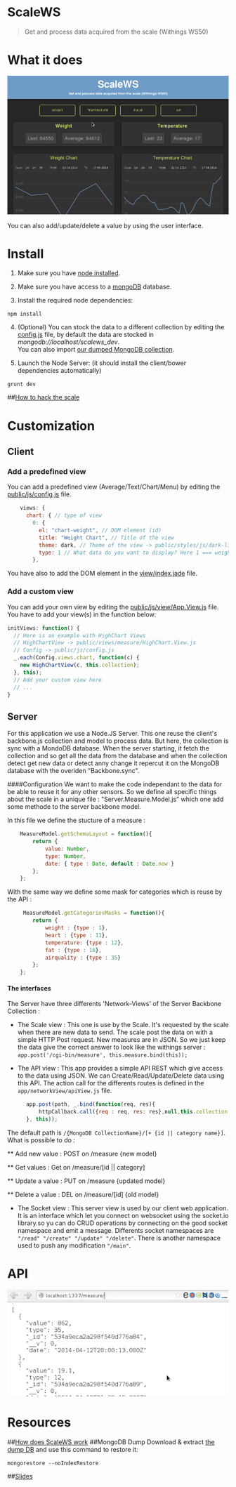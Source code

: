 
ScaleWS
=======

> Get and process data acquired from the scale (Withings WS50)

# What it does

![Demo GIF](https://raw.githubusercontent.com/Fedonono/ScaleWS/master/doc/demo.gif)

You can also add/update/delete a value by using the user interface.

# Install

1. Make sure you have [node installed](http://nodejs.org/).

2. Make sure you have access to a [mongoDB](https://www.mongodb.org/) database.

3. Install the required node dependencies:
```shell
npm install
```

4. (Optional) You can stock the data to a different collection by editing the [config.js](https://github.com/Fedonono/ScaleWS/blob/master/config.js) file, by default the data are stocked in <i>mongodb://localhost/scalews_dev</i>.<br/>
You can also import [our dumped MongoDB collection](https://github.com/Fedonono/ScaleWS#mongodb-dump).

5. Launch the Node Server: (it should install the client/bower dependencies automatically)
```shell
grunt dev
```

##[How to hack the scale](https://github.com/Fedonono/ScaleWS/blob/master/doc/README.md#how-to-hack-the-scale)

# Customization

## Client
### Add a predefined view
You can add a predefined view (Average/Text/Chart/Menu) by editing the [public/js/config.js](https://github.com/Fedonono/ScaleWS/blob/master/public/js/config.js) file.
```js
    views: {
      chart: { // type of view
        0: {
          el: "chart-weight", // DOM element (id)
          title: "Weight Chart", // Title of the view
          theme: dark, // Theme of the view -> public/styles/js/dark-light-theme.js
          type: 1 // What data do you want to display? Here 1 === weight
        },
```
You have also to add the DOM element in the [view/index.jade](https://github.com/Fedonono/ScaleWS/blob/master/views/index.jade) file.

### Add a custom view
You can add your own view by editing the [public/js/view/App.View.js](https://github.com/Fedonono/ScaleWS/blob/master/public/js/views/App.View.js) file.<br/>
You have to add your view(s) in the function below:
```js
initViews: function() {
  // Here is an example with HighChart Views
  // HighChartView -> public/views/measure/HighChart.View.js
  // Config -> public/js/config.js
  _.each(Config.views.chart, function(c) {
    new HighChartView(c, this.collection);
  }, this);
  // Add your custom view here
  // ...
}
```


## Server

For this application we use a Node.JS Server. This one reuse the client's backbone.js collection and model to process data. But here, the collection is sync with a MondoDB database. When the server starting, it fetch the collection and so get all the data from the database and when the collection detect get new data or detect anny change it repercut it on the MongoDB database with the overiden "Backbone.sync".

####Configuration
We want to make the code independant to the data for be able to reuse it for any other sensors. So we define all specific things about the scale in a unique file : "Server.Measure.Model.js" which one add some methode to the server backbone model.

In this file we define the stucture of a measure :
```js   
    MeasureModel.getSchemaLayout = function(){
        return {
            value: Number,
            type: Number,
            date: { type : Date, default : Date.now }
        };  
    };
```
With the same way we define some mask for categories which is reuse by the API :
```js
     MeasureModel.getCategoriesMasks = function(){
        return {
            weight : {type : 1},
            heart : {type : 11},
            temperature: {type : 12},
            fat : {type : 16},
            airquality : {type : 35}
        };
    };
```

#### The interfaces
The Server have three differents 'Network-Views' of the Server Backbone Collection :

* The Scale view :
This one is use by the Scale. It's requested by the scale when there are new data to send.
The scale post the data on with a simple HTTP Post request. New measures are in JSON. So we just keep the data give the correct answer to look like the withings server : 
`app.post('/cgi-bin/measure', this.measure.bind(this));` 

* The API view : 
This app provides a simple API REST which give access to the data using JSON. We can Create/Read/Update/Delete data using this API. The action call for the differents routes is defined in the `app/networkView/apiView.js` file.
```js
      app.post(path, _.bind(function(req, res){
          httpCallback.call({req : req, res: res},null,this.collection.create(req.body));
      }, this));
```
The default path is `/{MongoDB CollectionName}/[+ {id || category name}]`.
What is possible to do :

** Add new value : POST on /measure {new model}

** Get values : Get on /measure/[id || category]

** Update a value : PUT on /measure {updated model}

** Delete a value : DEL on /measure/[id] {old model}


* The Socket view :
This server view is used by our client web application. It is an interface which let you connect on websocket using the socket.io library.so yu can do CRUD operations by connecting on the good socket namespace and emit a message. Differents socket namespaces are `"/read" "/create" "/update" "/delete"`.
There is another namespace used to push any modification `"/main"`.


<!-- #### Create a Sensors View -->

# API
![DemoAPI GIF](https://raw.githubusercontent.com/Fedonono/ScaleWS/master/doc/demo_api.gif)

# Resources

##[How does ScaleWS work](https://github.com/Fedonono/ScaleWS/blob/master/doc/README.md#how-does-scalews-work)
##MongoDB Dump
Download & extract [the dump DB](https://raw.githubusercontent.com/Fedonono/ScaleWS/master/doc/resources/dump_scalews_dev.zip) and use this command to restore it:
```shell
mongorestore --noIndexRestore
```
##[Slides](http://fedonono.github.io/ScaleWS)
